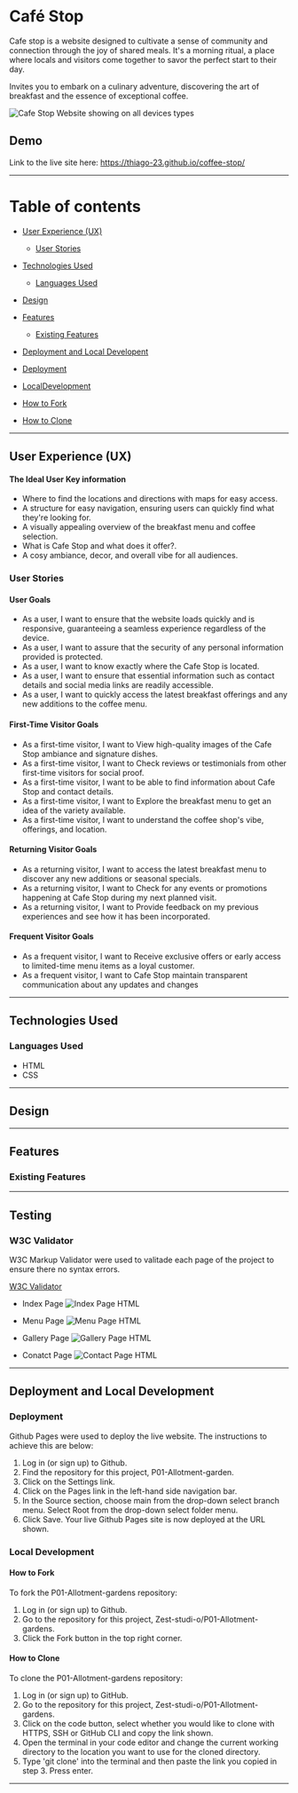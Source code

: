 # Café Stop

Cafe stop is a website designed to cultivate a sense of community and connection through the joy of shared meals.  It's a morning ritual, a place where locals and visitors come together to savor the perfect start to their day.

Invites you to embark on a culinary adventure, discovering the art of breakfast and the essence of exceptional coffee.

![Cafe Stop Website showing  on all devices types](docs/mockup.png)

## Demo

Link to the live site here: <https://thiago-23.github.io/coffee-stop/>

---

# Table of contents

* [User Experience (UX)](#user-experience-ux)
  * [User Stories](#user-stories)
  
* [Technologies Used](#technologies-used)
  * [Languages Used](#languages-used)
  
* [Design](#design)

* [Features](#features)
  * [Existing Features](#existing-features)

* [Deployment and Local Developent](#deployment-and-local-development)
* [Deployment](#deployment)
* [LocalDevelopment](#local-development)
* [How to Fork](#how-to-fork)
* [How to Clone](#how-to-clone)
  
---

## User Experience (UX)

#### The Ideal User Key information

* Where to find the locations and directions with maps for easy access.
* A structure for easy navigation, ensuring users can quickly find what they're looking for.
* A visually appealing overview of the breakfast menu and coffee selection.
* What is Cafe Stop and what does it offer?.
* A cosy ambiance, decor, and overall vibe for all audiences.

### User Stories

#### User Goals

* As a user, I want to ensure that the website loads quickly and is responsive, guaranteeing a seamless experience regardless of the device.
* As a user, I want to assure that the security of any personal information provided is protected.
* As a user, I want to know exactly where the Cafe Stop is located.
* As a user, I want to ensure that essential information such as contact details and social media links are readily accessible.
* As a user, I want to quickly access the latest breakfast offerings and any new additions to the coffee menu.

#### First-Time Visitor Goals

* As a first-time visitor, I want to View high-quality images of the Cafe Stop ambiance and signature dishes.
* As a first-time visitor, I want to Check reviews or testimonials from other first-time visitors for social proof.
* As a first-time visitor, I want to be able to find information about Cafe Stop and contact details.
* As a first-time visitor, I want to Explore the breakfast menu to get an idea of the variety available.
* As a first-time visitor, I want to understand the coffee shop's vibe, offerings, and location.

#### Returning Visitor Goals

* As a returning visitor, I want to access the latest breakfast menu to discover any new additions or seasonal specials.
* As a returning visitor, I want to Check for any events or promotions happening at Cafe Stop during my next planned visit.
* As a returning visitor, I want to Provide feedback on my previous experiences and see how it has been incorporated.

#### Frequent Visitor Goals

* As a frequent visitor, I want to Receive exclusive offers or early access to limited-time menu items as a loyal customer.
* As a frequent visitor, I want to Cafe Stop maintain transparent communication about any updates and changes

---

## Technologies Used

### Languages Used

* HTML
* CSS

---

## Design

---

## Features

### Existing Features

---

## Testing

### W3C Validator

W3C Markup Validator were used to valitade each page of the project to ensure there no syntax errors.

[W3C Validator](https://validator.w3.org/)

* Index Page
![Index Page HTML](testing/html-validator-index.png)

* Menu Page
![Menu Page HTML](testing/html-validator-menu.png)

* Gallery Page
![Gallery Page HTML](testing/html-validator-gallery.png)

* Conatct Page
![Contact Page HTML](testing/html-validator-contact.png)

---

## Deployment and Local Development

### Deployment

Github Pages were used to deploy the live website. The instructions to achieve this are below:

1. Log in (or sign up) to Github.
2. Find the repository for this project, P01-Allotment-garden.
3. Click on the Settings link.
4. Click on the Pages link in the left-hand side navigation bar.
5. In the Source section, choose main from the drop-down select branch menu. Select Root from the drop-down select folder menu.
6. Click Save. Your live Github Pages site is now deployed at the URL shown.

### Local Development

#### How to Fork

To fork the P01-Allotment-gardens repository:

1. Log in (or sign up) to Github.
2. Go to the repository for this project, Zest-studi-o/P01-Allotment-gardens.
3. Click the Fork button in the top right corner.

#### How to Clone

To clone the P01-Allotment-gardens repository:

1. Log in (or sign up) to GitHub.
2. Go to the repository for this project, Zest-studi-o/P01-Allotment-gardens.
3. Click on the code button, select whether you would like to clone with HTTPS, SSH or GitHub CLI and copy the link shown.
4. Open the terminal in your code editor and change the current working directory to the location you want to use for the cloned directory.
5. Type 'git clone' into the terminal and then paste the link you copied in step 3. Press enter.

---
